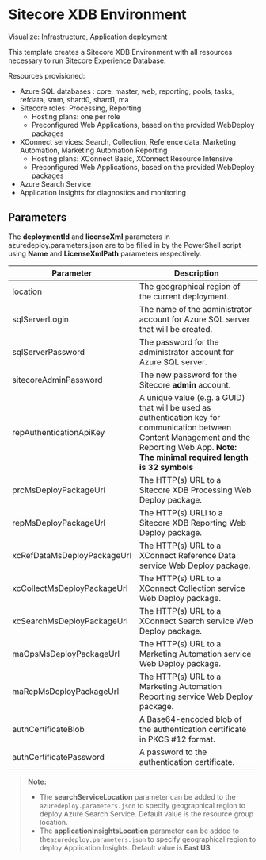 # Sitecore XDB Environment

Visualize: 
[Infrastructure](http://armviz.io/#/?load=https%3A%2F%2Fraw.githubusercontent.com%2FSitecore%2Fsitecore-azure-quickstart-templates%2Fmaster%2FSitecore%209.0.0%2Fxdb%2Fnested%2Finfrastructure.json),
[Application deployment](http://armviz.io/#/?load=https%3A%2F%2Fraw.githubusercontent.com%2FSitecore%2Fsitecore-azure-quickstart-templates%2Fmaster%2FSitecore%209.0.0%2Fxdb%2Fnested%2Fapplication.json)

This template creates a Sitecore XDB Environment with all resources necessary to run Sitecore Experience Database.

Resources provisioned:

  * Azure SQL databases : core, master, web, reporting, pools, tasks, refdata, smm, shard0, shard1, ma
  * Sitecore roles: Processing, Reporting
	* Hosting plans: one per role
	* Preconfigured Web Applications, based on the provided WebDeploy packages
  * XConnect services: Search, Collection, Reference data, Marketing Automation, Marketing Automation Reporting 
	* Hosting plans: XConnect Basic, XConnect Resource Intensive
	* Preconfigured Web Applications, based on the provided WebDeploy packages 
  * Azure Search Service
  * Application Insights for diagnostics and monitoring

## Parameters

The **deploymentId** and **licenseXml** parameters in azuredeploy.parameters.json are to be filled in by the PowerShell script using **Name** and **LicenseXmlPath** parameters respectively.

|Parameter                                  | Description
--------------------------------------------|-----------------------------------------------------------------------------------------------------------------------------------------
| location                                  | The geographical region of the current deployment.
| sqlServerLogin                            | The name of the administrator account for Azure SQL server that will be created.
| sqlServerPassword                         | The password for the administrator account for Azure SQL server.
| sitecoreAdminPassword                     | The new password for the Sitecore **admin** account.
| repAuthenticationApiKey                   | A unique value (e.g. a GUID) that will be used as authentication key for communication between Content Management and the Reporting Web App. **Note: The minimal required length is 32 symbols**
| prcMsDeployPackageUrl                     | The HTTP(s) URL to a Sitecore XDB Processing Web Deploy package.
| repMsDeployPackageUrl                     | The HTTP(s) URLl to a Sitecore XDB Reporting Web Deploy package.
| xcRefDataMsDeployPackageUrl               | The HTTP(s) URL to a XConnect Reference Data service Web Deploy package.
| xcCollectMsDeployPackageUrl               | The HTTP(s) URL to a XConnect Collection service Web Deploy package.
| xcSearchMsDeployPackageUrl                | The HTTP(s) URL to a XConnect Search service Web Deploy package.
| maOpsMsDeployPackageUrl                   | The HTTP(s) URL to a Marketing Automation service Web Deploy package.
| maRepMsDeployPackageUrl                   | The HTTP(s) URL to a Marketing Automation Reporting service Web Deploy package.
| authCertificateBlob                       | A Base64-encoded blob of the authentication certificate in PKCS #12 format.
| authCertificatePassword                   | A password to the authentication certificate.

> **Note:**
> * The **searchServiceLocation** parameter can be added to the `azuredeploy.parameters.json`
> to specify geographical region to deploy Azure Search Service. Default value is the resource
> group location.
> * The **applicationInsightsLocation** parameter can be added to the`azuredeploy.parameters.json`
> to specify geographical region to deploy Application Insights. Default value is **East US**.